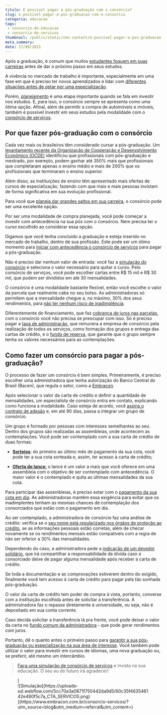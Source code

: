 ```yaml
---
titulo: É possível pagar a pós-graduação com o consórcio?
slug: e-possivel-pagar-a-pos-graduacao-com-o-consorcio
categoria: educacao
tags:
 - consorcio-de-educacao
 - consorcio-de-servicos
thumbnail: /public/static/cms-content/e-possivel-pagar-a-pos-graduacao-com-o-consorcio.jpg
meta_summary: 
date: 27/09/2021
---
```

Após a graduação, é comum que muitos [estudantes foquem em suas carreiras](https://www.embracon.com.br/blog/quais-carreiras-estarao-em-alta-nos-proximos-anos-descubra-aqui) antes de dar o próximo passo em seus estudos.

A vivência no mercado de trabalho é importante, especialmente em uma fase em que é preciso ter novos aprendizados e lidar com [diferentes situações antes de optar por uma especialização](https://www.embracon.com.br/blog/pensando-em-fazer-uma-pos-graduacao-aqui-estao-5-motivos-para-incentiva-lo).

Porém, [planejamento](https://www.embracon.com.br/blog/planejamento-financeiro-um-guia-para-as-financas-nao-sairem-de-controle) é uma etapa importante quando se fala em investir nos estudos. E, para isso, o consórcio sempre se apresenta como uma ótima opção. Afinal, além de permitir a compra de automóveis e imóveis, também é possível investir em seus estudos pela modalidade com o [consórcio de serviços](https://www.embracon.com.br/blog/conheca-os-principais-consorcios-de-servicos-embracon).

Por que fazer pós-graduação com o consórcio 
--------------------------------------------

Cada vez mais os brasileiros têm considerado cursar a pós-graduação. Um [levantamento recente da Organização de Cooperação e Desenvolvimento Econômico (OCDE)](https://exame.com/brasil/no-brasil-faculdade-dobra-salario-por-que-isso-e-ruim/) identificou que profissionais com pós-graduação e mestrado, por exemplo, podem ganhar até 350% mais que profissionais que completaram apenas o ensino médio e mais de 200% que os profissionais que terminaram o ensino superior.

Além disso, as instituições de ensino têm apresentado mais ofertas de cursos de especialização, fazendo com que mais e mais pessoas invistam de forma significativa em sua evolução profissional.

Para você que [planeja dar grandes saltos em sua carreira](https://www.embracon.com.br/blog/educacao-gasto-ou-investimento), o consórcio pode ser uma excelente opção.

Por ser uma modalidade de compra planejada, você pode começar a investir com antecedência na sua pós com o consórcio. Nem precisa ter o curso escolhido ao considerar essa opção.

Digamos que você tenha concluído a graduação e esteja inserido no mercado de trabalho, dentro de sua profissão. Este pode ser um ótimo momento para [iniciar com antecedência o consórcio de serviços](https://www.embracon.com.br/blog/consorcio-embracon-para-pagar-faculdade) para pagar a pós-graduação.

Não é preciso dar nenhum valor de entrada: você faz a [simulação do consórcio](https://www.embracon.com.br/blog/simulacao-de-consorcio) e seleciona o valor necessário para quitar o curso. Pelo consórcio de serviços, você pode escolher cartas entre R$ 15 mil e R$ 30 mil, que podem ser divididos em até 30 mensalidades.

O consórcio é uma modalidade bastante flexível, então você escolhe o valor da parcela que realmente cabe no seu bolso. As administradoras só permitem que a mensalidade chegue a, no máximo, 30% dos seus rendimentos, para [não ter nenhum risco de inadimplência](https://www.embracon.com.br/blog/nao-consigo-pagar-meu-consorcio-e-agora).

Diferentemente do financiamento, que faz [cobrança de juros nas parcelas](https://www.embracon.com.br/blog/entenda-quais-sao-as-6-maiores-desvantagens-do-financiamento), com o consórcio você não precisa se preocupar com isso. Só é preciso pagar a [taxa de administração](https://www.embracon.com.br/blog/como-funciona-a-taxa-de-administracao-de-um-consorcio), que remunera a empresa de consórcio pela realização de todos os serviços, como formação dos grupos e entrega das cartas de crédito, e o [fundo de reserva](https://www.embracon.com.br/blog/entenda-como-funciona-a-devolucao-do-fundo-de-reserva), que garante que o grupo sempre tenha os valores necessários para as contemplações.

Como fazer um consórcio para pagar a pós-graduação? 
----------------------------------------------------

O processo de fazer um consórcio é bem simples. Primeiramente, é preciso escolher uma administradora que tenha autorização do Banco Central do Brasil (Bacen), que regula o setor, como a [Embracon](https://www.embracon.com.br/).

Após selecionar o valor da carta de crédito e definir a quantidade de mensalidades, um especialista de consórcio entra em contato, explicando como funciona a modalidade. Caso esteja de acordo, você [assina o contrato de adesão](https://www.embracon.com.br/blog/saiba-o-que-avaliar-antes-de-assinar-um-contrato-de-consorcio) e, em até 90 dias, passa a integrar um grupo de consórcio.

Um grupo é formado por pessoas com interesses semelhantes ao seu. Dentro dos grupos são realizadas as assembleias, onde acontecem as contemplações. Você pode ser contemplado com a sua carta de crédito de duas formas:

- [**Sorteios**](https://www.embracon.com.br/conhecaoconsorcio/como-sao-realizados-os-sorteios-nas-assembleias): do primeiro ao último mês de pagamento da sua cota, você pode ter a sua cota sorteada e, assim, ter acesso à carta de crédito;

- [**Oferta de lance:**](https://www.embracon.com.br/blog/como-funcionam-os-tipos-de-lances-no-consorcio) o lance é um valor a mais que você oferece em uma assembleia com o objetivo de ser contemplado com antecedência. O maior valor é o contemplado e quita as últimas mensalidades da sua cota.

Para participar das assembleias, é preciso estar com o [pagamento da sua cota em dia](https://www.embracon.com.br/blog/como-e-feito-o-pagamento-da-parcela-do-consorcio). As administradoras mantêm essa exigência para evitar que os inadimplentes tenham as mesmas chances de contemplação dos consorciados que estão com o pagamento em dia.

Ao ser contemplado, a administradora de consórcio faz uma análise de crédito: verifica se o [seu nome está regularizado nos órgãos de proteção ao crédito](https://www.embracon.com.br/blog/saiba-o-que-fazer-para-limpar-o-nome), se as informações pessoais estão corretas, além de checar novamente se os rendimentos mensais estão compatíveis com a regra de não ser inferior a 30% das mensalidades.

Dependendo do caso, a administradora pede a [indicação de um devedor solidário](https://www.embracon.com.br/blog/o-que-e-o-devedor-solidario-e-como-ele-te-ajuda), que irá compartilhar a responsabilidade da dívida caso o consorciado deixe de pagar alguma mensalidade após receber a carta de crédito.

Se toda a documentação e as comprovações estiverem dentro do exigido, finalmente você tem acesso à carta de crédito para pagar pela tão sonhada pós-graduação.

O valor da carta de crédito tem poder de compra à vista, portanto, converse com a instituição escolhida antes de solicitar a transferência. A administradora faz o repasse diretamente à universidade, ou seja, não é depositado em sua conta corrente.

Caso decida solicitar a transferência lá pra frente, você pode deixar o valor da carta no [fundo comum da administradora](https://www.embracon.com.br/conhecaoconsorcio/o-que-e-o-fundo-de-aquisicao-ou-fundo-comum-do-consorcio) - que pode gerar rendimentos com juros.

Portanto, dê o quanto antes o primeiro passo para [garantir a sua pós-graduação ou especialização na sua área de interesse](https://www.embracon.com.br/blog/como-um-mba-executivo-pode-alavancar-a-sua-carreira). Você também pode utilizar o valor para investir em cursos de idiomas, uma nova graduação ou, se preferir, até mesmo um intercâmbio.

> [Faça uma simulação de consórcio de serviços](https://www.santander.com.br/creditos-e-financiamentos/para-veiculos-e-maquinas/consorcio-de-servicos) e invista na sua educação. O seu eu do futuro irá agradecer!

<figure class="w-richtext-figure-type-image w-richtext-align-center">[<div>![Simulação](https://uploads-ssl.webflow.com/5cc70a3a0871f750442da9d5/60c35f463546142e480f5c7a_CTA_SERVICOS.png)</div>](https://www.embracon.com.br/consorcio-servicos/?utm_source=blog&utm_medium=referral&utm_content=)</figure>
